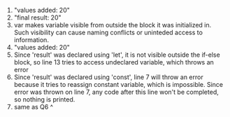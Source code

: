 1. "values added: 20"
2. "final result: 20"
3. var makes variable visible from outside the block it was initialized in. Such visibility can cause naming conflicts or uninteded access to information. 
4. "values added: 20"
5. Since 'result' was declared using 'let', it is not visible outside the if-else block, so line 13 tries to access undeclared variable, which throws an error
6. Since 'result' was declared using 'const', line 7 will throw an error because it tries to reassign constant variable, which is impossible. Since error was thrown on line 7, any code after this line won't be completed, so nothing is printed.
7. same as Q6 ^